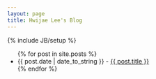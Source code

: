```yaml
---
layout: page
title: Hwijae Lee's Blog
---
```

{% include JB/setup %}

<ul class="posts">
  {% for post in site.posts %}
    <li><span>{{ post.date | date_to_string }}</span> - <a href="{{ BASE_PATH }}{{ post.url }}">{{ post.title }}</a></li>
  {% endfor %}
</ul>

